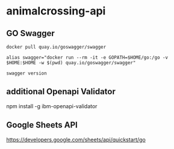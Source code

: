 # animalcrossing-api






##  GO Swagger




`docker pull quay.io/goswagger/swagger`



`alias swagger="docker run --rm -it -e GOPATH=$HOME/go:/go -v $HOME:$HOME -w $(pwd) quay.io/goswagger/swagger"`


`swagger version`






## additional Openapi Validator 

npm install -g ibm-openapi-validator



## Google Sheets API 

https://developers.google.com/sheets/api/quickstart/go



